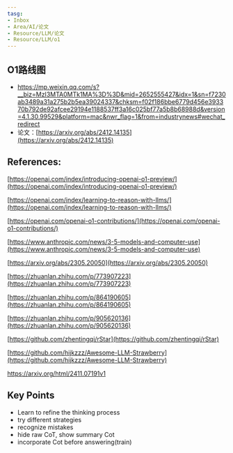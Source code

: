 ```yaml
---
tasg:
- Inbox
- Area/AI/论文
- Resource/LLM/论文
- Resource/LLM/o1
---
```


## O1路线图

- https://mp.weixin.qq.com/s?__biz=MzI3MTA0MTk1MA%3D%3D&mid=2652555427&idx=1&sn=f7230ab3489a31a275b2b5ea39024337&chksm=f02f186bbe6779d456e393370b792de92afcee29194e1188537ff3a16c025bf77a5b8b68988d&version=4.1.30.99529&platform=mac&nwr_flag=1&from=industrynews#wechat_redirect
- 论文：[https://arxiv.org/abs/2412.14135](https://arxiv.org/abs/2412.14135)
## References:

[https://openai.com/index/introducing-openai-o1-preview/](https://openai.com/index/introducing-openai-o1-preview/)

[https://openai.com/index/learning-to-reason-with-llms/](https://openai.com/index/learning-to-reason-with-llms/)

[https://openai.com/openai-o1-contributions/](https://openai.com/openai-o1-contributions/)

[https://www.anthropic.com/news/3-5-models-and-computer-use](https://www.anthropic.com/news/3-5-models-and-computer-use)

[https://arxiv.org/abs/2305.20050](https://arxiv.org/abs/2305.20050)

[https://zhuanlan.zhihu.com/p/773907223](https://zhuanlan.zhihu.com/p/773907223)

[https://zhuanlan.zhihu.com/p/864190605](https://zhuanlan.zhihu.com/p/864190605)

[https://zhuanlan.zhihu.com/p/905620136](https://zhuanlan.zhihu.com/p/905620136)

[https://github.com/zhentingqi/rStar](https://github.com/zhentingqi/rStar)

[https://github.com/hijkzzz/Awesome-LLM-Strawberry](https://github.com/hijkzzz/Awesome-LLM-Strawberry)

https://arxiv.org/html/2411.07191v1
## Key Points

- Learn to refine the thinking process
- try different strategies
- recognize mistakes
- hide raw CoT, show summary Cot
- incorporate Cot before answering(train)